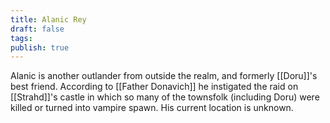 ```yaml
---
title: Alanic Rey
draft: false
tags: 
publish: true
---
```

Alanic is another outlander from outside the realm, and formerly [[Doru]]'s best friend. According to [[Father Donavich]] he instigated the raid on [[Strahd]]'s castle in which so many of the townsfolk (including Doru) were killed or turned into vampire spawn. His current location is unknown.